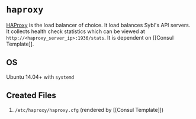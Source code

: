 # `haproxy`

[HAProxy](http://www.haproxy.org/) is the load balancer of choice. It load balances Sybl's API servers. It collects health check statistics which can be viewed at `http://<haproxy_server_ip>:1936/stats`. It is dependent on [[Consul Template]].

## OS

Ubuntu 14.04+ with `systemd`

## Created Files

1. `/etc/haproxy/haproxy.cfg` (rendered by [[Consul Template]])